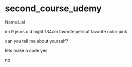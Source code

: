 # second_course_udemy

Name:Liel

im 9 jears old
 hight:134cm
favorite pet:cat
favorite color:pink

can you tell me about yourself?

lets make a code
yes

no
